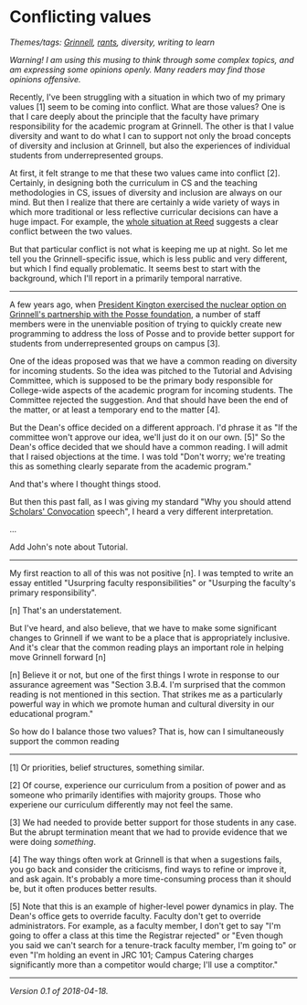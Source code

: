 Conflicting values
==================

*Themes/tags: [Grinnell](index-grinnell), [rants](index-rants), diversity, writing to learn*

*Warning! I am using this musing to think through some complex topics,
and am expressing some opinions openly.  Many readers may find those opinions
offensive.*

Recently, I've been struggling with a situation in which two of my primary
values [1] seem to be coming into conflict.  What are those values?  One is
that I care deeply about the principle that the faculty have primary
responsibility for the academic program at Grinnell.  The other is that I
value diversity and want to do what I can to support not only the broad
concepts of diversity and inclusion at Grinnell, but also the experiences
of individual students from underrepresented groups.

At first, it felt strange to me that these two values came into
conflict [2].  Certainly, in designing both the curriculum in CS and
the teaching methodologies in CS, issues of diversity and inclusion are
always on our mind.  But then I realize that there are certainly a wide
variety of ways in which more traditional or less reflective curricular
decisions can have a huge impact.  For example, the [whole situation at
Reed](https://www.theatlantic.com/education/archive/2017/11/the-surprising-revolt-at-reed/544682/)
suggests a clear conflict between the two values.

But that particular conflict is not what is keeping me up at night.  So
let me tell you the Grinnell-specific issue, which is less public and
very different, but which I find equally problematic.  It seems best to
start with the background, which I'll report in a primarily temporal
narrative.

---

A few years ago, when [President Kington exercised the nuclear option
on Grinnell's partnership with the Posse
foundation](posse-termination-revisited), a number of staff members
were in the unenviable position of trying to quickly create new programming
to address the loss of Posse and to provide better support for 
students from underrepresented groups on campus [3].

One of the ideas proposed was that we have a common reading on diversity
for incoming students.  So the idea was pitched to the Tutorial and
Advising Committee, which is supposed to be the primary body responsible
for College-wide aspects of the academic program for incoming students.
The Committee rejected the suggestion.  And that should have been the
end of the matter, or at least a temporary end to the matter [4].

But the Dean's office decided on a different approach.  I'd phrase it as
"If the committee won't approve our idea, we'll just do it on our own. [5]"
So the Dean's office decided that we should have a common reading.  I
will admit that I raised objections at the time.  I was told "Don't
worry; we're treating this as something clearly separate from the academic
program."

And that's where I thought things stood.

But then this past fall, as I was giving my standard "Why you should
attend [Scholars' Convocation](convocation) speech", I heard a very
different interpretation.

...

Add John's note about Tutorial.

---

My first reaction to all of this was not positive [n].  I was tempted to write
an essay entitled "Usurpring faculty responsibilities" or "Usurping the
faculty's primary responsibility".

[n] That's an understatement.

But I've heard, and also believe, that we have to make some significant
changes to Grinnell if we want to be a place that is appropriately
inclusive.  And it's clear that the common reading plays an important
role in helping move Grinnell forward [n]

[n] Believe it or not, but one of the first things I wrote in response
to our assurance agreement was "Section 3.B.4. I'm surprised that the
common reading is not mentioned in this section.  That strikes me as
a particularly powerful way in which we promote human and cultural
diversity in our educational program."

So how do I balance those two values?  That is, how can I simultaneously
support the common reading

---

[1] Or priorities, belief structures, something similar.

[2] Of course, experience our curriculum from a position of power
and as someone who primarily identifies with majority groups.  Those
who experiene our curriculum differently may not feel the same.

[3] We had needed to provide better support for those students in any
case.  But the abrupt termination meant that we had to provide evidence
that we were doing *something*.

[4] The way things often work at Grinnell is that when a sugestions fails,
you go back and consider the criticisms, find ways to refine or improve it,
and ask again.  It's probably a more time-consuming process than it should
be, but it often produces better results.

[5] Note that this is an example of higher-level power dynamics in play.
The Dean's office gets to override faculty.  Faculty don't get to
override administrators.  For example, as a faculty member, I don't get
to say "I'm going to offer a class at this time the Registrar rejected"
or "Even though you said we can't search for a tenure-track faculty
member, I'm going to" or even "I'm holding an event in JRC 101;  Campus
Catering charges significantly more than a competitor would charge;
I'll use a comptitor."

---

*Version 0.1 of 2018-04-18.*
